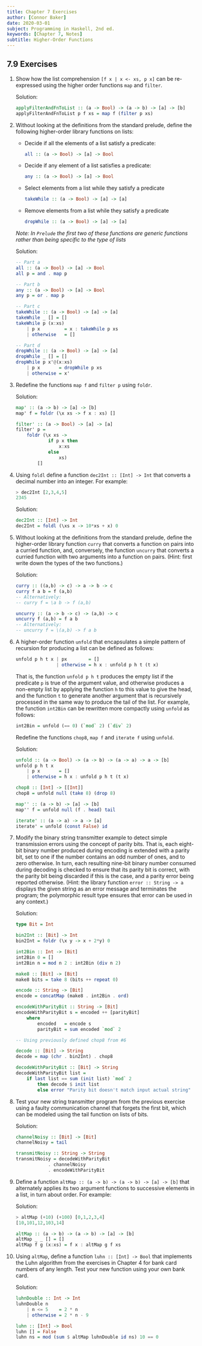 ```yaml
---
title: Chapter 7 Exercises
author: [Connor Baker]
date: 2020-03-01
subject: Programming in Haskell, 2nd ed.
keywords: [Chapter 7, Notes]
subtitle: Higher-Order Functions
---
```


## 7.9 Exercises

1. Show how the list comprehension `[f x | x <- xs, p x]` can be re-expressed using the higher order functions `map` and `filter`.

    Solution:

    ```haskell
    applyFilterAndFnToList :: (a -> Bool) -> (a -> b) -> [a] -> [b]
    applyFilterAndFnToList p f xs = map f (filter p xs)
    ```

2. Without looking at the definitions from the standard prelude, define the following higher-order library functions on lists:

    + Decide if all the elements of a list satisfy a predicate:

        ```haskell
        all :: (a -> Bool) -> [a] -> Bool
        ```

    + Decide if any element of a list satisfies a predicate:

        ```haskell
        any :: (a -> Bool) -> [a] -> Bool
        ```

    + Select elements from a list while they satisfy a predicate

        ```haskell
        takeWhile :: (a -> Bool) -> [a] -> [a]
        ```

    + Remove elements from a list while they satisfy a predicate

        ```haskell
        dropWhile :: (a -> Bool) -> [a] -> [a]
        ```

    *Note: In `Prelude` the first two of these functions are generic functions rather than being specific to the type of lists*

    Solution:

    ```haskell
    -- Part a
    all :: (a -> Bool) -> [a] -> Bool
    all p = and . map p

    -- Part b
    any :: (a -> Bool) -> [a] -> Bool
    any p = or . map p

    -- Part c
    takeWhile :: (a -> Bool) -> [a] -> [a]
    takeWhile _ [] = []
    takeWhile p (x:xs)
        | p x         = x : takeWhile p xs
        | otherwise   = []

    -- Part d
    dropWhile :: (a -> Bool) -> [a] -> [a]
    dropWhile _ [] = []
    dropWhile p x'@(x:xs)
        | p x       = dropWhile p xs
        | otherwise = x'
    ```

3. Redefine the functions `map f` and `filter p` using `foldr`.

    Solution:

    ```haskell
    map' :: (a -> b) -> [a] -> [b]
    map' f = foldr (\x xs -> f x : xs) []

    filter' :: (a -> Bool) -> [a] -> [a]
    filter' p =
        foldr (\x xs ->
                if p x then
                    x:xs
                else
                    xs)
            []
    ```

4. Using `foldl` define a function `dec2Int :: [Int] -> Int` that converts a decimal number into an integer. For example:

    ```haskell
    > dec2Int [2,3,4,5]
    2345
    ```

    Solution:

    ```haskell
    dec2Int :: [Int] -> Int
    dec2Int = foldl (\xs x -> 10*xs + x) 0
    ```

5. Without looking at the definitions from the standard prelude, define the higher-order library function `curry` that converts a function on pairs into a curried function, and, conversely, the function `uncurry` that converts a curried function with two arguments into a function on pairs. (Hint: first write down the types of the two functions.)

    Solution:

    ```haskell
    curry :: ((a,b) -> c) -> a -> b -> c
    curry f a b = f (a,b)
    -- Alternatively:
    -- curry f = \a b -> f (a,b)

    uncurry :: (a -> b -> c) -> (a,b) -> c
    uncurry f (a,b) = f a b
    -- Alternatively:
    -- uncurry f = \(a,b) -> f a b
    ```

6. A higher-order function `unfold` that encapsulates a simple pattern of recursion for producing a list can be defined as follows:

    ```haskell
    unfold p h t x | px        = []
                   | otherwise = h x : unfold p h t (t x)
    ```

    That is, the function `unfold p h t` produces the empty list if the predicate `p` is true of the argument value, and otherwise produces a non-empty list by applying the function `h` to this value to give the head, and the function `t` to generate another argument that is recursively processed in the same way to produce the tail of the list. For example, the function `int2Bin` can be rewritten more compactly using `unfold` as follows:

    ```haskell
    int2Bin = unfold (== 0) (`mod` 2) (`div` 2)
    ```

    Redefine the functions `chop8`, `map f` and `iterate f` using `unfold`.

    Solution:

    ```haskell
    unfold :: (a -> Bool) -> (a -> b) -> (a -> a) -> a -> [b]
    unfold p h t x
        | p x       = []
        | otherwise = h x : unfold p h t (t x)

    chop8 :: [Int] -> [[Int]]
    chop8 = unfold null (take 8) (drop 8)

    map'' :: (a -> b) -> [a] -> [b]
    map'' f = unfold null (f . head) tail

    iterate' :: (a -> a) -> a -> [a]
    iterate' = unfold (const False) id
    ```

7. Modify the binary string transmitter example to detect simple transmission errors using the concept of parity bits. That is, each eight-bit binary number produced during encoding is extended with a parity bit, set to one if the number contains an odd number of ones, and to zero otherwise. In turn, each resulting nine-bit binary number consumed during decoding is checked to ensure that its parity bit is correct, with the parity bit being discarded if this is the case, and a parity error being reported otherwise. (Hint: the library function `error :: String -> a` displays the given string as an error message and terminates the program; the polymorphic result type ensures that error can be used in any context.)

    Solution:

    ```haskell
    type Bit = Int

    bin2Int :: [Bit] -> Int
    bin2Int = foldr (\x y -> x + 2*y) 0

    int2Bin :: Int -> [Bit]
    int2Bin 0 = []
    int2Bin n = mod n 2 : int2Bin (div n 2)

    make8 :: [Bit] -> [Bit]
    make8 bits = take 8 (bits ++ repeat 0)

    encode :: String -> [Bit]
    encode = concatMap (make8 . int2Bin . ord)

    encodeWithParityBit :: String -> [Bit]
    encodeWithParityBit s = encoded ++ [parityBit]
        where
            encoded   = encode s
            parityBit = sum encoded `mod` 2

    -- Using previously defined chop8 from #6

    decode :: [Bit] -> String
    decode = map (chr . bin2Int) . chop8

    decodeWithParityBit :: [Bit] -> String
    decodeWithParityBit list =
        if last list == sum (init list) `mod` 2
            then decode $ init list
            else error "Parity bit doesn't match input actual string"
    ```

8. Test your new string transmitter program from the previous exercise using a faulty communication channel that forgets the first bit, which can be modeled using the tail function on lists of bits.

    Solution:

    ```haskell
    channelNoisy :: [Bit] -> [Bit]
    channelNoisy = tail

    transmitNoisy :: String -> String
    transmitNoisy = decodeWithParityBit
                . channelNoisy
                . encodeWithParityBit
    ```

9. Define a function `altMap :: (a -> b) -> (a -> b) -> [a] -> [b]` that alternately applies its two argument functions to successive elements in a list, in turn about order. For example:

    Solution:

    ```haskell
    > altMap (+10) (+100) [0,1,2,3,4]
    [10,101,12,103,14]
    ```

    ```haskell
    altMap :: (a -> b) -> (a -> b) -> [a] -> [b]
    altMap _ _ [] = []
    altMap f g (x:xs) = f x : altMap g f xs
    ```

10. Using `altMap`, define a function `luhn :: [Int] -> Bool` that implements the Luhn algorithm from the exercises in Chapter 4 for bank card numbers of any length. Test your new function using your own bank card.

    Solution:

    ```haskell
    luhnDouble :: Int -> Int
    luhnDouble n
        | n <= 5    = 2 * n
        | otherwise = 2 * n - 9

    luhn :: [Int] -> Bool
    luhn [] = False
    luhn ns = mod (sum $ altMap luhnDouble id ns) 10 == 0
    ```

